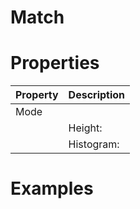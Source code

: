 # Match


# Properties


| Property | Description| 
| -------- | -----------|
| Mode |  |
| | Height: <desc> |
| | Histogram: <desc> |




# Examples
